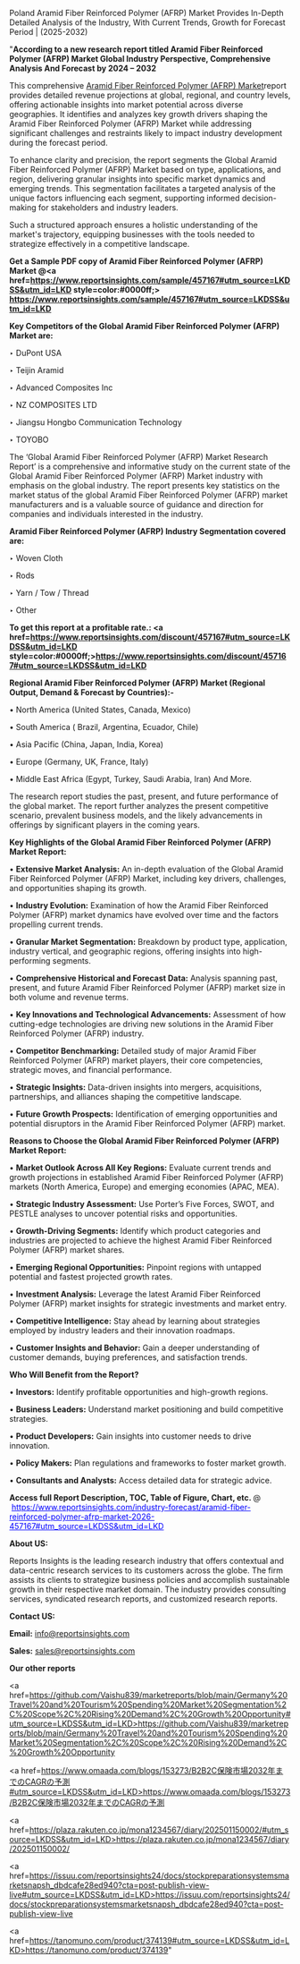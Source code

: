 Poland Aramid Fiber Reinforced Polymer (AFRP) Market Provides In-Depth Detailed Analysis of the Industry, With Current Trends, Growth for Forecast Period | (2025-2032)

"<strong>According to a new research report titled Aramid Fiber Reinforced Polymer (AFRP) Market Global Industry Perspective, Comprehensive Analysis And Forecast by 2024 – 2032</strong>

This comprehensive <a href=https://www.reportsinsights.com/sample/457167>Aramid Fiber Reinforced Polymer (AFRP) Market</a>report provides detailed revenue projections at global, regional, and country levels, offering actionable insights into market potential across diverse geographies. It identifies and analyzes key growth drivers shaping the Aramid Fiber Reinforced Polymer (AFRP) Market while addressing significant challenges and restraints likely to impact industry development during the forecast period.

To enhance clarity and precision, the report segments the Global Aramid Fiber Reinforced Polymer (AFRP) Market based on type, applications, and region, delivering granular insights into specific market dynamics and emerging trends. This segmentation facilitates a targeted analysis of the unique factors influencing each segment, supporting informed decision-making for stakeholders and industry leaders.

Such a structured approach ensures a holistic understanding of the market's trajectory, equipping businesses with the tools needed to strategize effectively in a competitive landscape.

<strong>Get a Sample PDF copy of Aramid Fiber Reinforced Polymer (AFRP) Market </strong><strong>@<a href=https://www.reportsinsights.com/sample/457167#utm_source=LKDSS&utm_id=LKD style=color:#0000ff;> https://www.reportsinsights.com/sample/457167#utm_source=LKDSS&utm_id=LKD</a></strong></font>

<strong>Key Competitors of the Global Aramid Fiber Reinforced Polymer (AFRP) Market are:</strong>

‣ DuPont USA

‣ Teijin Aramid

‣ Advanced Composites Inc

‣ NZ COMPOSITES LTD

‣ Jiangsu Hongbo Communication Technology

‣ TOYOBO

The ‘Global Aramid Fiber Reinforced Polymer (AFRP) Market Research Report’ is a comprehensive and informative study on the current state of the Global Aramid Fiber Reinforced Polymer (AFRP) Market industry with emphasis on the global industry. The report presents key statistics on the market status of the global Aramid Fiber Reinforced Polymer (AFRP) market manufacturers and is a valuable source of guidance and direction for companies and individuals interested in the industry.

<strong>Aramid Fiber Reinforced Polymer (AFRP) Industry Segmentation covered are:</strong>

‣ Woven Cloth

‣ Rods

‣ Yarn / Tow / Thread

‣ Other

<strong>To get this report at a profitable rate.: <a href=https://www.reportsinsights.com/discount/457167#utm_source=LKDSS&utm_id=LKD style=color:#0000ff;>https://www.reportsinsights.com/discount/457167#utm_source=LKDSS&utm_id=LKD</a></strong></font>

<strong>Regional Aramid Fiber Reinforced Polymer (AFRP) Market (Regional Output, Demand &amp; Forecast by Countries):-</strong>

• North America (United States, Canada, Mexico)

• South America ( Brazil, Argentina, Ecuador, Chile)

• Asia Pacific (China, Japan, India, Korea)

• Europe (Germany, UK, France, Italy)

• Middle East Africa (Egypt, Turkey, Saudi Arabia, Iran) And More.

The research report studies the past, present, and future performance of the global market. The report further analyzes the present competitive scenario, prevalent business models, and the likely advancements in offerings by significant players in the coming years.

<strong>Key Highlights of the Global Aramid Fiber Reinforced Polymer (AFRP) Market Report:</strong>

• <strong>Extensive Market Analysis:</strong> An in-depth evaluation of the Global Aramid Fiber Reinforced Polymer (AFRP) Market, including key drivers, challenges, and opportunities shaping its growth.

• <strong>Industry Evolution:</strong> Examination of how the Aramid Fiber Reinforced Polymer (AFRP) market dynamics have evolved over time and the factors propelling current trends.

• <strong>Granular Market Segmentation:</strong> Breakdown by product type, application, industry vertical, and geographic regions, offering insights into high-performing segments.

• <strong>Comprehensive Historical and Forecast Data:</strong> Analysis spanning past, present, and future Aramid Fiber Reinforced Polymer (AFRP) market size in both volume and revenue terms.

• <strong>Key Innovations and Technological Advancements:</strong> Assessment of how cutting-edge technologies are driving new solutions in the Aramid Fiber Reinforced Polymer (AFRP) industry.

• <strong>Competitor Benchmarking:</strong> Detailed study of major Aramid Fiber Reinforced Polymer (AFRP) market players, their core competencies, strategic moves, and financial performance.

• <strong>Strategic Insights:</strong> Data-driven insights into mergers, acquisitions, partnerships, and alliances shaping the competitive landscape.

• <strong>Future Growth Prospects:</strong> Identification of emerging opportunities and potential disruptors in the Aramid Fiber Reinforced Polymer (AFRP) market.

<strong>Reasons to Choose the Global Aramid Fiber Reinforced Polymer (AFRP) Market Report:</strong>

• <strong>Market Outlook Across All Key Regions:</strong> Evaluate current trends and growth projections in established Aramid Fiber Reinforced Polymer (AFRP) markets (North America, Europe) and emerging economies (APAC, MEA).

• <strong>Strategic Industry Assessment:</strong> Use Porter’s Five Forces, SWOT, and PESTLE analyses to uncover potential risks and opportunities.

• <strong>Growth-Driving Segments:</strong> Identify which product categories and industries are projected to achieve the highest Aramid Fiber Reinforced Polymer (AFRP) market shares.

• <strong>Emerging Regional Opportunities:</strong> Pinpoint regions with untapped potential and fastest projected growth rates.

• <strong>Investment Analysis:</strong> Leverage the latest Aramid Fiber Reinforced Polymer (AFRP) market insights for strategic investments and market entry.

• <strong>Competitive Intelligence:</strong> Stay ahead by learning about strategies employed by industry leaders and their innovation roadmaps.

• <strong>Customer Insights and Behavior:</strong> Gain a deeper understanding of customer demands, buying preferences, and satisfaction trends.

<strong>Who Will Benefit from the Report?</strong>

• <strong>Investors:</strong> Identify profitable opportunities and high-growth regions.

• <strong>Business Leaders:</strong> Understand market positioning and build competitive strategies.

• <strong>Product Developers:</strong> Gain insights into customer needs to drive innovation.

• <strong>Policy Makers:</strong> Plan regulations and frameworks to foster market growth.

• <strong>Consultants and Analysts:</strong> Access detailed data for strategic advice.
</ul>
<strong>Access full Report Description, TOC, Table of Figure, Chart, etc. </strong>@  <a href=https://www.reportsinsights.com/industry-forecast/aramid-fiber-reinforced-polymer-afrp-market-2026-457167#utm_source=LKDSS&utm_id=LKD style=color:#0000ff;>https://www.reportsinsights.com/industry-forecast/aramid-fiber-reinforced-polymer-afrp-market-2026-457167#utm_source=LKDSS&utm_id=LKD</a></font>

<strong><strong>About US</strong>:</strong>

Reports Insights is the leading research industry that offers contextual and data-centric research services to its customers across the globe. The firm assists its clients to strategize business policies and accomplish sustainable growth in their respective market domain. The industry provides consulting services, syndicated research reports, and customized research reports.

<strong>Contact US:</strong>

<p class=""""><b>Email:</b> <a href=mailto:info@reportsinsights.com>info@reportsinsights.com</a></p>
<p class=""""><b>Sales:</b> <a href=mailto:sales@reportsinsights.com>sales@reportsinsights.com</a></p>

<strong>Our other reports</strong>

<a href=https://github.com/Vaishu839/marketreports/blob/main/Germany%20Travel%20and%20Tourism%20Spending%20Market%20Segmentation%2C%20Scope%2C%20Rising%20Demand%2C%20Growth%20Opportunity#utm_source=LKDSS&utm_id=LKD>https://github.com/Vaishu839/marketreports/blob/main/Germany%20Travel%20and%20Tourism%20Spending%20Market%20Segmentation%2C%20Scope%2C%20Rising%20Demand%2C%20Growth%20Opportunity</a>

<a href=https://www.omaada.com/blogs/153273/B2B2C保険市場2032年までのCAGRの予測#utm_source=LKDSS&utm_id=LKD>https://www.omaada.com/blogs/153273/B2B2C保険市場2032年までのCAGRの予測</a>

<a href=https://plaza.rakuten.co.jp/mona1234567/diary/202501150002/#utm_source=LKDSS&utm_id=LKD>https://plaza.rakuten.co.jp/mona1234567/diary/202501150002/</a>

<a href=https://issuu.com/reportsinsights24/docs/stockpreparationsystemsmarketsnapsh_dbdcafe28ed940?cta=post-publish-view-live#utm_source=LKDSS&utm_id=LKD>https://issuu.com/reportsinsights24/docs/stockpreparationsystemsmarketsnapsh_dbdcafe28ed940?cta=post-publish-view-live</a>

<a href=https://tanomuno.com/product/374139#utm_source=LKDSS&utm_id=LKD>https://tanomuno.com/product/374139</a>"
